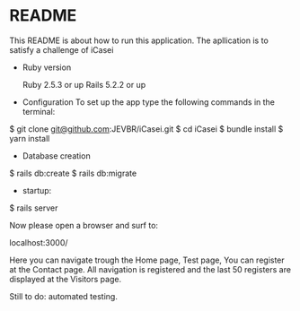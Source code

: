 # README

This README is about how to run this application. The apllication is to satisfy a challenge of iCasei

* Ruby version

  Ruby 2.5.3 or up
  Rails 5.2.2 or up

* Configuration
To set up the app type the following commands in the terminal:

$ git clone git@github.com:JEVBR/iCasei.git
$ cd iCasei
$ bundle install
$ yarn install

* Database creation

$ rails db:create
$ rails db:migrate

* startup:

$ rails server

Now please open a browser and surf to:

localhost:3000/

Here you can navigate trough the Home page, Test page, You can register at the Contact page. All navigation is registered and the last 50 registers are displayed at the Visitors page.

Still to do: automated testing.


